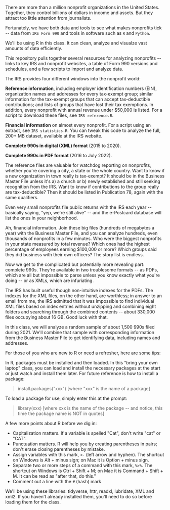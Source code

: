 There are more than a million nonprofit organizations in the United States. Together, they control billions of dollars in income and assets. But they attract too little attention from journalists.

Fortunately, we have both data and tools to see what makes nonprofits tick -- data from <code>IRS Form 990</code> and tools in software such as <code>R</code> and <code>Python</code>.

We'll be using R in this class. It can clean, analyze and visualze vast amounts of data efficiently. 

This repository pulls together several resources for analyzing nonprofits -- links to key IRS and nonprofit websites, a table of Form 990 versions and schedules, and a few scripts to import and analyze data.

The IRS provides four different windows into the nonprofit world:

**Reference information**, including employer identification numbers (EIN), organization names and addresses for every tax-exempt group; similar information for the tax-exempt groups that can accept tax-deductible contributions; and lists of groups that have lost their tax exemptions. In addition, every nonprofit with annual revenue under $50,000 is listed. For a script to download these files, see <code>IRS reference.R</code>.

**Financial information** on almost every nonprofit. For a script using an extract, see <code>IRS statistics.R</code>. You can tweak this code to analyze the full, 200+ MB dataset, available at the IRS website.

**Complete 990s in digital (XML) format** (2015 to 2020).

**Complete 990s in PDF format** (2016 to July 2022). 

The reference files are valuable for watchdog reporting on nonprofits, whether you're covering a city, a state or the whole country. Want to know if a new organization in town really is tax-exempt? It should be in the Business Master File unless it's a) a church or b) newly established and still seeking recognition from the IRS. Want to know if contributions to the group really are tax-deductible? Then it should be listed in Publication 78, again with the same qualifiers.

Even very small nonprofits file public returns with the IRS each year -- basically saying, "yep, we're still alive" -- and the e-Postcard database will list the ones in your neighborhood.

Ah, financial information. Join these big files (hundreds of megabytes a year) with the Business Master File, and you can analyze hundreds, even thousands of nonprofits in a few minutes. Who were the biggest nonprofits in your state measured by total revenue? Which ones had the highest percentage of employees earning $100,000 or more? Which groups said they did business with their own officers? The story list is endless.

Now we get to the complicated but potentially more revealing part: complete 990s. They're available in two troublesome formats -- as PDFs, which are all but impossible to parse unless you know exactly what you're doing -- or as XMLs, which are infuriating. 

The IRS has built useful though non-intuitive indexes for the PDFs. The indexes for the XML files, on the other hand, are worthless; in answer to an email from me, the IRS admitted that it was impossible to find individual XML files based on index entries without unzipping and combining eight folders and searching through the combined contents -- about 330,000 files occupying about 16 GB. Good luck with that.

In this class, we will analyze a random sample of about 1,500 990s filed during 2021. We'll combine that sample with corresponding information from the Business Master File to get identifying data, including names and addresses. 

For those of you who are new to R or need a refresher, here are some tips:

In R, packages must be installed and then loaded. In this "bring your own laptop" class, you can load and install the necessary packages at the start or just watch and install them later. For future reference is how to install a package:

> install.packages("xxx")  [where "xxx" is the name of a package]

To load a package for use, simply enter this at the prompt:

> library(xxx) [where xxx is the name of the package -- and notice, this time the package name is NOT in quotes]

A few more points about R before we dig in:

* Capitalization matters. If a variable is spelled "Cat", don't write "cat" or "CAT". 
* Punctuation matters. R will help you by creating parentheses in pairs; don't erase closing parentheses by mistake.
* Assign variables with this mark, <code><-</code> (left arrow and hyphen). The shortcut on Windows is Alt + minus sign; on Mac it is Option + minus sign.
* Separate two or more steps of a command with this mark, <code>%>%</code>. The shortcut on Windows is Ctrl + Shift + M; on Mac it is Command + Shift + M. It can be read as "after that, do this."
* Comment out a line with the <code>#</code> (hash) mark

We'll be using these libraries: tidyverse, httr, readxl, lubridate, XML and xml2. If you haven't already installed them, you'll need to do so before loading them for the class.
